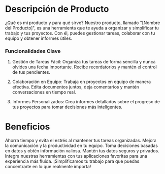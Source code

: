 # Descripción de Producto

¿Qué es mi producto y para qué sirve?
Nuestro producto, llamado "[Nombre del Producto]", es una herramienta que te ayuda a organizar y simplificar tu trabajo y tus proyectos. Con él, puedes gestionar tareas, colaborar con tu equipo y obtener informes útiles.

### Funcionalidades Clave

1. Gestión de Tareas Fácil: Organiza tus tareas de forma sencilla y nunca olvides una fecha importante. Recibe recordatorios y mantén el control de tus pendientes.

2. Colaboración en Equipo: Trabaja en proyectos en equipo de manera efectiva. Edita documentos juntos, deja comentarios y mantén conversaciones en tiempo real.

3. Informes Personalizados: Crea informes detallados sobre el progreso de tus proyectos para tomar decisiones más inteligentes.

# Beneficios

Ahorra tiempo y evita el estrés al mantener tus tareas organizadas.
Mejora la comunicación y la productividad en tu equipo.
Toma decisiones basadas en datos y obtén información valiosa.
Mantén tus datos seguros y privados.
Integra nuestras herramientas con tus aplicaciones favoritas para una experiencia más fluida.
¡Simplificamos tu trabajo para que puedas concentrarte en lo que realmente importa!
